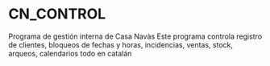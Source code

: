 # CN_CONTROL
Programa de gestión interna de Casa Navàs
Este programa controla registro de clientes, bloqueos de fechas y horas, incidencias, ventas, stock, arqueos, calendarios todo en catalán
